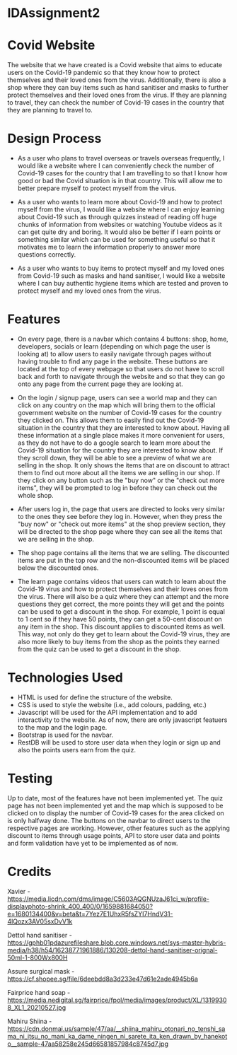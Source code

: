 # IDAssignment2

# Covid Website
The website that we have created is a Covid website that aims to educate users on the Covid-19 pandemic so that they know how to protect themselves and their loved ones from the virus. Additionally, there is also a shop where they can buy items such as hand sanitiser and masks to further protect themselves and their loved ones from the virus. If they are planning to travel, they can check the number of Covid-19 cases in the country that they are planning to travel to.

# Design Process
- As a user who plans to travel overseas or travels overseas frequently, I would like a website where I can conveniently check the number of Covid-19 cases for the country that I am travelling to so that I know how good or bad the Covid situation is in that country. This will allow me to better prepare myself to protect myself from the virus.

- As a user who wants to learn more about Covid-19 and how to protect myself from the virus, I would like a website where I can enjoy learning about Covid-19 such as through quizzes instead of reading off huge chunks of information from websites or watching Youtube videos as it can get quite dry and boring. It would also be better if I earn points or something similar which can be used for something useful so that it motivates me to learn the information properly to answer more questions correctly. 

- As a user who wants to buy items to protect myself and my loved ones from Covid-19 such as masks and hand sanitiser, I would like a website where I can buy authentic hygiene items which are tested and proven to protect myself and my loved ones from the virus.

# Features
- On every page, there is a navbar which contains 4 buttons: shop, home, developers, socials or learn (depending on which page the user is looking at) to allow users to easily navigate through pages without having trouble to find any page in the website. These buttons are located at the top of every webpage so that users do not have to scroll back and forth to navigate through the website and so that they can go onto any page from the current page they are looking at.

- On the login / signup page, users can see a world map and they can click on any country on the map which will bring them to the official government website on the number of Covid-19 cases for the country they clicked on. This allows them to easily find out the Covid-19 situation in the country that they are interested to know about. Having all these information at a single place makes it more convenient for users, as they do not have to do a google search to learn more about the Covid-19 situation for the country they are interested to know about. If they scroll down, they will be able to see a preview of what we are selling in the shop. It only shows the items that are on discount to attract them to find out more about all the items we are selling in our shop. If they click on any button such as the "buy now" or the "check out more items", they will be prompted to log in before they can check out the whole shop.

- After users log in, the page that users are directed to looks very similar to the ones they see before they log in. However, when they press the "buy now" or "check out more items" at the shop preview section, they will be directed to the shop page where they can see all the items that we are selling in the shop.

- The shop page contains all the items that we are selling. The discounted items are put in the top row and the non-discounted items will be placed below the discounted ones. 

- The learn page contains videos that users can watch to learn about the Covid-19 virus and how to protect themselves and their loves ones from the virus. There will also be a quiz where they can attempt and the more questions they get correct, the more points they will get and the points can be used to get a discount in the shop. For example, 1 point is equal to 1 cent so if they have 50 points, they can get a 50-cent discount on any item in the shop. This discount applies to discounted items as well. This way, not only do they get to learn about the Covid-19 virus, they are also more likely to buy items from the shop as the points they earned from the quiz can be used to get a discount in the shop.

# Technologies Used
- HTML is used for define the structure of the website.
- CSS is used to style the website (i.e., add colours, padding, etc.)
- Javascript will be used for the API implementation and to add interactivity to the website. As of now, there are only javascript featuers to the map and the login page.
- Bootstrap is used for the navbar.
- RestDB will be used to store user data when they login or sign up and also the points users earn from the quiz.

# Testing
Up to date, most of the features have not been implemented yet. The quiz page has not been implemented yet and the map which is supposed to be clicked on to display the number of Covid-19 cases for the area clicked on is only halfway done. The buttons on the navbar to direct users to the respective pages are working. However, other features such as the applying discount to items through usage points, API to store user data and points and form validation have yet to be implemented as of now.

# Credits
Xavier - https://media.licdn.com/dms/image/C5603AQGNUzaJ61ci_w/profile-displayphoto-shrink_400_400/0/1659881684050?e=1680134400&v=beta&t=7Yez7E1UhxR5fsZYI7HndV31-4lQozx3AV05sxDvV1k

Dettol hand sanitiser - https://gphb01pdazurefileshare.blob.core.windows.net/sys-master-hybris-media/h38/h54/16238771961886/130208-dettol-hand-sanitiser-orignal-50ml-1-800Wx800H

Assure surgical mask - https://cf.shopee.sg/file/6deebdd8a3d233e47d61e2ade4945b6a

Fairprice hand soap - https://media.nedigital.sg/fairprice/fpol/media/images/product/XL/13199308_XL1_20210527.jpg

Mahiru Shiina - https://cdn.donmai.us/sample/47/aa/__shiina_mahiru_otonari_no_tenshi_sama_ni_itsu_no_mani_ka_dame_ningen_ni_sarete_ita_ken_drawn_by_hanekoto__sample-47aa58258e245d66581857984c8745d7.jpg

